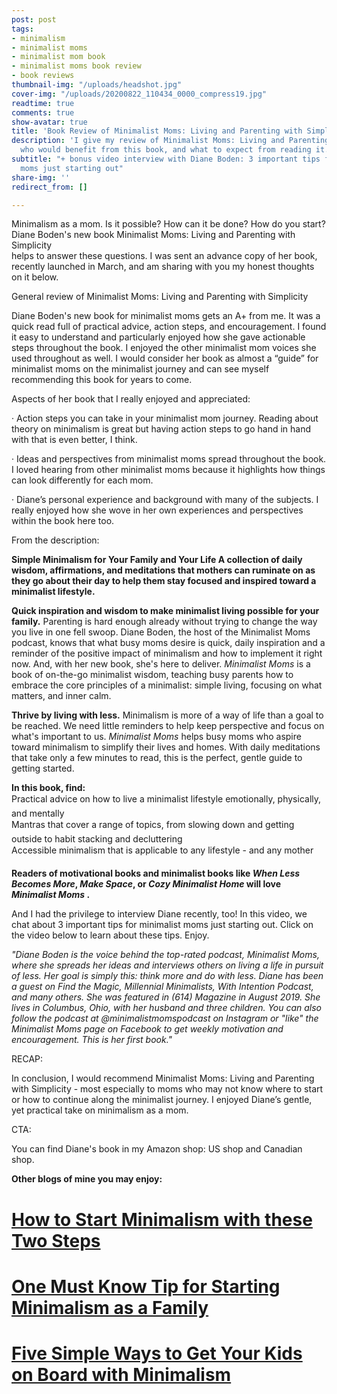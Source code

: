 ```yaml
---
post: post
tags:
- minimalism
- minimalist moms
- minimalist mom book
- minimalist moms book review
- book reviews
thumbnail-img: "/uploads/headshot.jpg"
cover-img: "/uploads/20200822_110434_0000_compress19.jpg"
readtime: true
comments: true
show-avatar: true
title: 'Book Review of Minimalist Moms: Living and Parenting with Simplicity'
description: 'I give my review of Minimalist Moms: Living and Parenting with Simplicity,
  who would benefit from this book, and what to expect from reading it.'
subtitle: "+ bonus video interview with Diane Boden: 3 important tips for minimalist
  moms just starting out"
share-img: ''
redirect_from: []

---
```

Minimalism as a mom. Is it possible? How can it be done? How do you start? Diane Boden's new book Minimalist Moms: Living and Parenting with Simplicity  
 helps to answer these questions. I was sent an advance copy of her book, recently launched in March, and am sharing with you my honest thoughts on it below.

General review of Minimalist Moms: Living and Parenting with Simplicity

Diane Boden's new book for minimalist moms gets an A+ from me. It was a quick read full of practical advice, action steps, and encouragement. I found it easy to understand and particularly enjoyed how she gave actionable steps throughout the book. I enjoyed the other minimalist mom voices she used throughout as well. I would consider her book as almost a “guide” for minimalist moms on the minimalist journey and can see myself recommending this book for years to come.

Aspects of her book that I really enjoyed and appreciated:

· Action steps you can take in your minimalist mom journey. Reading about theory on minimalism is great but having action steps to go hand in hand with that is even better, I think.

· Ideas and perspectives from minimalist moms spread throughout the book. I loved hearing from other minimalist moms because it highlights how things can look differently for each mom.

· Diane’s personal experience and background with many of the subjects. I really enjoyed how she wove in her own experiences and perspectives within the book here too.

From the description:

**Simple Minimalism for Your Family and Your Life A collection of daily wisdom, affirmations, and meditations that mothers can ruminate on as they go about their day to help them stay focused and inspired toward a minimalist lifestyle.**

  
 **Quick inspiration and wisdom to make minimalist living possible for your family.** Parenting is hard enough already without trying to change the way you live in one fell swoop. Diane Boden, the host of the Minimalist Moms podcast, knows that what busy moms desire is quick, daily inspiration and a reminder of the positive impact of minimalism and how to implement it right now. And, with her new book, she's here to deliver. _Minimalist Moms_ is a book of on-the-go minimalist wisdom, teaching busy parents how to embrace the core principles of a minimalist: simple living, focusing on what matters, and inner calm.

  
 **Thrive by living with less.** Minimalism is more of a way of life than a goal to be reached. We need little reminders to help keep perspective and focus on what's important to us. _Minimalist Moms_ helps busy moms who aspire toward minimalism to simplify their lives and homes. With daily meditations that take only a few minutes to read, this is the perfect, gentle guide to getting started.

  
 **In this book, find:**  
  Practical advice on how to live a minimalist lifestyle emotionally, physically, and mentally  
  Mantras that cover a range of topics, from slowing down and getting outside to habit stacking and decluttering  
  Accessible minimalism that is applicable to any lifestyle - and any mother  
   
 **Readers of motivational books and minimalist books like _When Less Becomes More_, _Make Space_, or _Cozy Minimalist Home_ will love _Minimalist Moms_ .**

  
 And I had the privilege to interview Diane recently, too! In this video, we chat about 3 important tips for minimalist moms just starting out. Click on the video below to learn about these tips. Enjoy.

_"Diane Boden is the voice behind the top-rated podcast, Minimalist Moms, where she spreads her ideas and interviews others on living a life in pursuit of less. Her goal is simply this: think more and do with less. Diane has been a guest on Find the Magic, Millennial Minimalists, With Intention Podcast, and many others. She was featured in (614) Magazine in August 2019. She lives in Columbus, Ohio, with her husband and three children. You can also follow the podcast at @minimalistmomspodcast on Instagram or "like" the Minimalist Moms page on Facebook to get weekly motivation and encouragement. This is her first book."_

RECAP:

In conclusion, I would recommend Minimalist Moms: Living and Parenting with Simplicity - most especially to moms who may not know where to start or how to continue along the minimalist journey. I enjoyed Diane’s gentle, yet practical take on minimalism as a mom.

CTA:  
   
 You can find Diane's book in my Amazon shop: US shop and Canadian shop.  
   
 **Other blogs of mine you may enjoy:**

# [How to Start Minimalism with these Two Steps](https://www.simplehomemom.com/how-to-start-minimalism-with-these-two-steps/)

# [One Must Know Tip for Starting Minimalism as a Family](https://www.simplehomemom.com/one-tip-for-starting-minimalism-as-a-family/)

# [Five Simple Ways to Get Your Kids on Board with Minimalism](https://www.simplehomemom.com/five-simple-ways-to-get-your-kids-on-board-with-minimalism/)